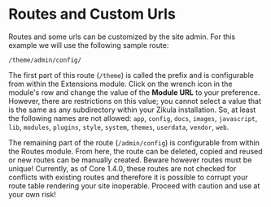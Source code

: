 Routes and Custom Urls
======================

Routes and some urls can be customized by the site admin. For this example we will use the following sample route:

`/theme/admin/config/`

The first part of this route (`/theme`) is called the prefix and is configurable from within the Extensions module.
Click on the wrench icon in the module's row and change the value of the **Module URL** to your preference. However,
there are restrictions on this value; you cannot select a value that is the same as any subdirectory within your
Zikula installation. So, at least the following names are not allowed: `app`, `config`, `docs`, `images`, `javascript`,
`lib`, `modules`, `plugins`, `style`, `system`, `themes`, `userdata`, `vendor`, `web`.

The remaining part of the route (`/admin/config`) is configurable from within the Routes module. From here, the route
can be deleted, copied and reused or new routes can be manually created. Beware however routes must be unique!
Currently, as of Core 1.4.0, these routes are not checked for conflicts with existing routes and therefore it is
possible to corrupt your route table rendering your site inoperable. Proceed with caution and use at your own risk!